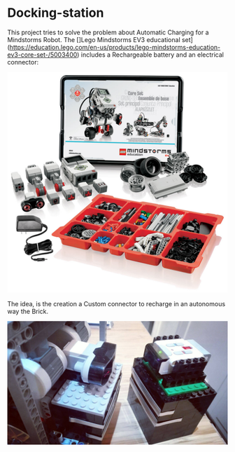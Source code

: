 # Docking-station

This project tries to solve the problem about Automatic Charging for a Mindstorms Robot.
The []Lego Mindstorms EV3 educational set](https://education.lego.com/en-us/products/lego-mindstorms-education-ev3-core-set-/5003400) 
includes a Rechargeable battery and an electrical connector:

![](./docs/images/kit.jpg)

The idea, is the creation a Custom connector to recharge in an autonomous way the Brick.

![](./docs/images/connector.jpg)



